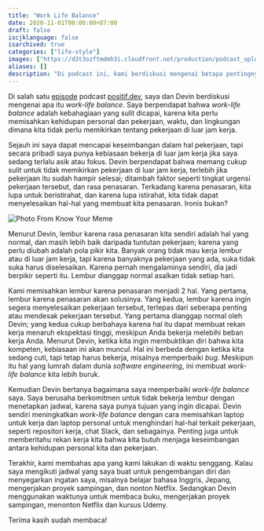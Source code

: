 ```yaml
---
title: "Work Life Balance"
date: 2020-11-01T00:00:00+07:00
draft: false
iscjklanguage: false
isarchived: true
categories: ["life-style"]
images: ["https://d3t3ozftmdmh3i.cloudfront.net/production/podcast_uploaded_episode/6959825/6959825-1604216114712-74967a0dc6ae2.jpg"]
aliases: []
description: "Di podcast ini, kami berdiskusi mengenai betapa pentingnya mencapai keseimbangan kehidupan personal dan pekerjaan. Kami berbagi pengalaman kami membagi waktu kerja dan kehidupan personal, dan apa yang kami lakukan untuk meningkatkan kualitas _Work Life Balance_ kami, serta beberapa aktivitas yang kami lakukan di luar jam kerja."
---
```


Di salah satu [episode](https://open.spotify.com/episode/6U5LH5iAZNNDd32N3nKIJl?si=06f11v9nSAWHHf11IwDmRg) podcast [positif.dev](https://positif.dev), saya dan Devin berdiskusi mengenai apa itu _work-life balance_. Saya berpendapat bahwa _work-life balance_ adalah kebahagiaan yang sulit dicapai, karena kita perlu memisahkan kehidupan personal dan pekerjaan, waktu, dan lingkungan dimana kita tidak perlu memikirkan tentang pekerjaan di luar jam kerja.

Sejauh ini saya dapat mencapai keseimbangan dalam hal pekerjaan, tapi secara pribadi saya punya kebiasaan bekerja di luar jam kerja jika saya sedang terlalu asik atau fokus. Devin berpendapat bahwa memang cukup sulit untuk tidak memikirkan pekerjaan di luar jam kerja, terlebih jika pekerjaan itu sudah hampir selesai; ditambah faktor seperti tingkat urgensi pekerjaan tersebut, dan rasa penasaran. Terkadang karena penasaran, kita lupa untuk beristirahat, dan karena lupa istirahat, kita tidak dapat menyelesaikan hal-hal yang membuat kita penasaran. Ironis bukan?

![Photo From Know Your Meme](https://i.kym-cdn.com/entries/icons/original/000/030/338/New.jpg)

Menurut Devin, lembur karena rasa penasaran kita sendiri adalah hal yang normal, dan masih lebih baik daripada tuntutan pekerjaan; karena yang perlu diubah adalah pola pikir kita. Banyak orang tidak mau kerja lembur atau di luar jam kerja, tapi karena banyaknya pekerjaan yang ada, suka tidak suka harus diselesaikan. Karena pernah mengalaminya sendiri, dia jadi berpikir seperti itu. Lembur dianggap normal asalkan tidak setiap hari.

Kami memisahkan lembur karena penasaran menjadi 2 hal. Yang pertama, lembur karena penasaran akan solusinya. Yang kedua, lembur karena ingin segera menyelesaikan pekerjaan tersebut, terlepas dari seberapa penting atau mendesak pekerjaan tersebut. Yang pertama dianggap normal oleh Devin; yang kedua cukup berbahaya karena hal itu dapat membuat rekan kerja menaruh ekspektasi tinggi, meskipun Anda bekerja melebihi beban kerja Anda. Menurut Devin, ketika kita ingin membuktikan diri bahwa kita kompeten, kebiasaan ini akan muncul. Hal ini berbeda dengan ketika kita sedang cuti, tapi tetap harus bekerja, misalnya memperbaiki _bug_. Meskipun itu hal yang lumrah dalam dunia _software engineering_, ini membuat _work-life balance_ kita lebih buruk.

Kemudian Devin bertanya bagaimana saya memperbaiki _work-life balance_ saya. Saya berusaha berkomitmen untuk tidak bekerja lembur dengan menetapkan jadwal, karena saya punya tujuan yang ingin dicapai. Devin sendiri meningkatkan _work-life balance_ dengan cara memisahkan laptop untuk kerja dan laptop personal untuk menghindari hal-hal terkait pekerjaan, seperti repositori kerja, chat Slack, dan sebagainya. Penting juga untuk memberitahu rekan kerja kita bahwa kita butuh menjaga keseimbangan antara kehidupan personal kita dan pekerjaan.

Terakhir, kami membahas apa yang kami lakukan di waktu senggang. Kalau saya mengikuti jadwal yang saya buat untuk pengembangan diri dan menyegarkan ingatan saya, misalnya belajar bahasa Inggris, Jepang, mengerjakan proyek sampingan, dan nonton Netflix. Sedangkan Devin menggunakan waktunya untuk membaca buku, mengerjakan proyek sampingan, menonton Netflix dan kursus Udemy.

Terima kasih sudah membaca!
